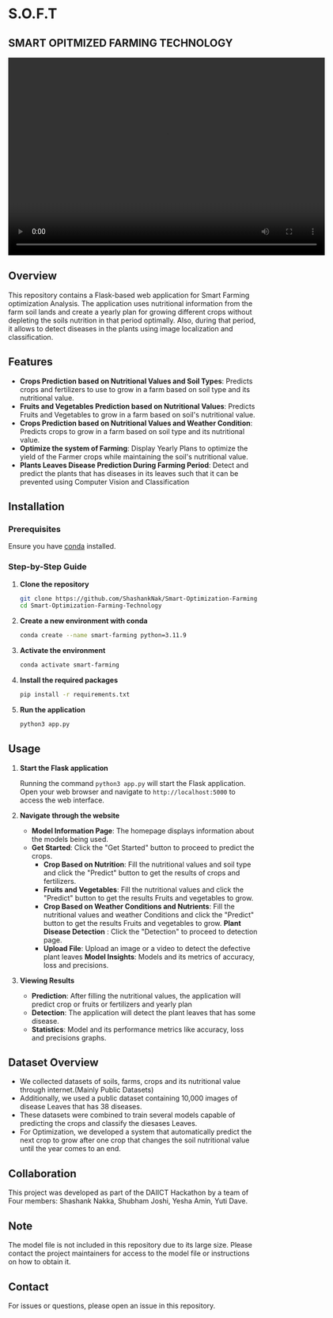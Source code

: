 # S.O.F.T
## SMART OPITMIZED FARMING TECHNOLOGY

<video width="640" height="400" controls>
  <source src="!(https://github.com/user-attachments/assets/2d2b2e82-573a-400d-a956-2ce9febff9bb)" type="video/mp4">
  Your browser does not support the video tag.
</video>

## Overview

This repository contains a Flask-based web application for Smart Farming optimization Analysis. The application uses nutritional information from the farm soil lands and create a yearly plan for growing different crops without depleting the soils nutrition in that period optimally. Also, during that period, it allows to detect diseases in the plants using image localization and classification.

## Features

- **Crops Prediction based on Nutritional Values and Soil Types**: Predicts crops and fertilizers to use to grow in a farm based on soil type and its nutritional value.
- **Fruits and Vegetables Prediction based on Nutritional Values**: Predicts Fruits and Vegetables to grow in a farm based on soil's nutritional value.
- **Crops Prediction based on Nutritional Values and Weather Condition**: Predicts crops to grow in a farm based on soil type and its nutritional value.
- **Optimize the system of Farming**: Display Yearly Plans to optimize the yield of the Farmer crops while maintaining the soil's nutritional value.
- **Plants Leaves Disease Prediction During Farming Period**: Detect and predict the plants that has diseases in its leaves such that it can be prevented using Computer Vision and Classification

## Installation

### Prerequisites

Ensure you have [conda](https://docs.conda.io/en/latest/miniconda.html) installed.

### Step-by-Step Guide

1. **Clone the repository**

    ```sh
    git clone https://github.com/ShashankNak/Smart-Optimization-Farming-Technology
    cd Smart-Optimization-Farming-Technology
    ```

2. **Create a new environment with conda**

    ```sh
    conda create --name smart-farming python=3.11.9
    ```

3. **Activate the environment**

    ```sh
    conda activate smart-farming
    ```

4. **Install the required packages**

    ```sh
    pip install -r requirements.txt
    ```

5. **Run the application**

    ```sh
    python3 app.py
    ```

## Usage

1. **Start the Flask application**

    Running the command `python3 app.py` will start the Flask application. Open your web browser and navigate to `http://localhost:5000` to access the web interface.

2. **Navigate through the website**

    - **Model Information Page**: The homepage displays information about the models being used.
    - **Get Started**: Click the "Get Started" button to proceed to predict the crops.
        - **Crop Based on Nutrition**: Fill the nutritional values and soil type and click the "Predict" button to get the results of crops and fertilizers. 
        - **Fruits and Vegetables**: Fill the nutritional values and click the "Predict" button to get the results Fruits and vegetables to grow.
        - **Crop Based on Weather Conditions and Nutrients**:  Fill the nutritional values and weather Conditions and click the "Predict" button to get the results Fruits and vegetables to grow.
    **Plant Disease Detection** : Click the "Detection" to proceed to detection page.
        - **Upload File**: Upload an image or a video to detect the defective plant leaves
    **Model Insights**: Models and its metrics of accuracy, loss and precisions.

3. **Viewing Results**

    - **Prediction**: After filling the nutritional values, the application will predict crop or fruits or fertilizers and yearly plan
    - **Detection**: The application will detect the plant leaves that has some disease.
    - **Statistics**: Model and its performance metrics like accuracy, loss and precisions graphs.

## Dataset Overview

- We collected datasets of soils, farms, crops and its nutritional value through internet.(Mainly Public Datasets)
- Additionally, we used a public dataset containing 10,000 images of disease Leaves that has 38 diseases.
- These datasets were combined to train several models capable of predicting the crops and classify the diesases Leaves.
- For Optimization, we developed a system that automatically predict the next crop to grow after one crop that changes the soil nutritional value until the year comes to an end.

## Collaboration

This project was developed as part of the DAIICT Hackathon by a team of Four members: Shashank Nakka, Shubham Joshi, Yesha Amin, Yuti Dave.

## Note

The model file is not included in this repository due to its large size. Please contact the project maintainers for access to the model file or instructions on how to obtain it.

## Contact
For issues or questions, please open an issue in this repository.
